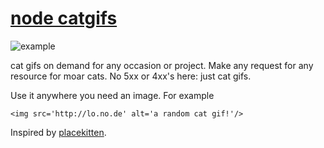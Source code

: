 # [node catgifs](http://lo.no.de)

![example](http://lo.no.de)

cat gifs on demand for any occasion or project. Make any request for any resource for moar cats. No 5xx or 4xx's here: just cat gifs.

Use it anywhere you need an image.  For example

```<img src='http://lo.no.de' alt='a random cat gif!'/>```

Inspired by [placekitten](http://placekitten.com).
